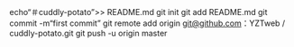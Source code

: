 echo“＃cuddly-potato”>> README.md 
git init 
git add README.md 
git commit -m“first commit” 
git remote add origin git@github.com：YZTweb / cuddly-potato.git
 git push -u origin master
